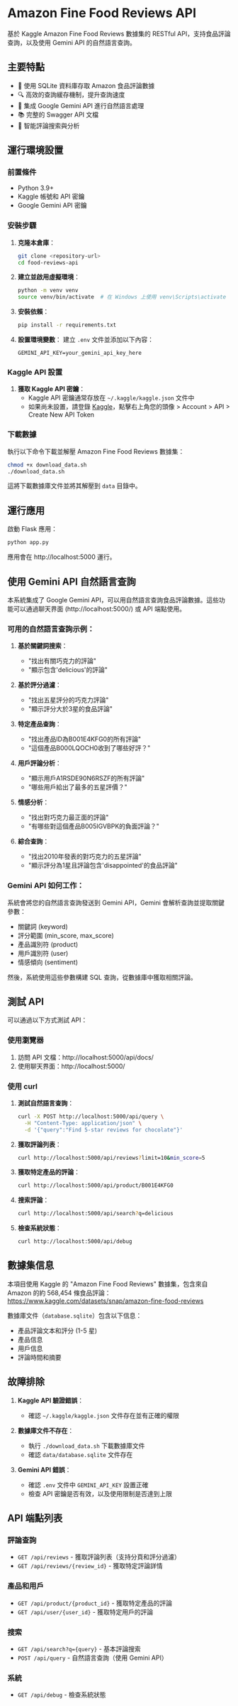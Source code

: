 # Amazon Fine Food Reviews API

基於 Kaggle Amazon Fine Food Reviews 數據集的 RESTful API，支持食品評論查詢，以及使用 Gemini API 的自然語言查詢。

## 主要特點

- 🍕 使用 SQLite 資料庫存取 Amazon 食品評論數據
- 🔍 高效的查詢緩存機制，提升查詢速度
- 💬 集成 Google Gemini API 進行自然語言處理
- 📚 完整的 Swagger API 文檔
- 🧠 智能評論搜索與分析

## 運行環境設置

### 前置條件

- Python 3.9+
- Kaggle 帳號和 API 密鑰
- Google Gemini API 密鑰

### 安裝步驟

1. **克隆本倉庫**：

   ```bash
   git clone <repository-url>
   cd food-reviews-api
   ```

2. **建立並啟用虛擬環境**：

   ```bash
   python -m venv venv
   source venv/bin/activate  # 在 Windows 上使用 venv\Scripts\activate
   ```

3. **安裝依賴**：

   ```bash
   pip install -r requirements.txt
   ```

4. **設置環境變數**：
   建立 `.env` 文件並添加以下內容：
   ```
   GEMINI_API_KEY=your_gemini_api_key_here
   ```

### Kaggle API 設置

1. **獲取 Kaggle API 密鑰**：
   - Kaggle API 密鑰通常存放在 `~/.kaggle/kaggle.json` 文件中
   - 如果尚未設置，請登錄 [Kaggle](https://www.kaggle.com/)，點擊右上角您的頭像 > Account > API > Create New API Token

### 下載數據

執行以下命令下載並解壓 Amazon Fine Food Reviews 數據集：

```bash
chmod +x download_data.sh
./download_data.sh
```

這將下載數據庫文件並將其解壓到 `data` 目錄中。

## 運行應用

啟動 Flask 應用：

```bash
python app.py
```

應用會在 http://localhost:5000 運行。

## 使用 Gemini API 自然語言查詢

本系統集成了 Google Gemini API，可以用自然語言查詢食品評論數據。這些功能可以通過聊天界面 (http://localhost:5000/) 或 API 端點使用。

### 可用的自然語言查詢示例：

1. **基於關鍵詞搜索**：
   - "找出有關巧克力的評論"
   - "顯示包含'delicious'的評論"

2. **基於評分過濾**：
   - "找出五星評分的巧克力評論"
   - "顯示評分大於3星的食品評論"

3. **特定產品查詢**：
   - "找出產品ID為B001E4KFG0的所有評論"
   - "這個產品B000LQOCH0收到了哪些好評？"

4. **用戶評論分析**：
   - "顯示用戶A1RSDE90N6RSZF的所有評論"
   - "哪些用戶給出了最多的五星評價？"

5. **情感分析**：
   - "找出對巧克力最正面的評論"
   - "有哪些對這個產品B005IGVBPK的負面評論？"

6. **綜合查詢**：
   - "找出2010年發表的對巧克力的五星評論"
   - "顯示評分為1星且評論包含'disappointed'的食品評論"

### Gemini API 如何工作：

系統會將您的自然語言查詢發送到 Gemini API，Gemini 會解析查詢並提取關鍵參數：
- 關鍵詞 (keyword)
- 評分範圍 (min_score, max_score)
- 產品識別符 (product)
- 用戶識別符 (user)
- 情感傾向 (sentiment)

然後，系統使用這些參數構建 SQL 查詢，從數據庫中獲取相關評論。

## 測試 API

可以通過以下方式測試 API：

### 使用瀏覽器

1. 訪問 API 文檔：http://localhost:5000/api/docs/
2. 使用聊天界面：http://localhost:5000/

### 使用 curl

1. **測試自然語言查詢**：

   ```bash
   curl -X POST http://localhost:5000/api/query \
     -H "Content-Type: application/json" \
     -d '{"query":"Find 5-star reviews for chocolate"}'
   ```

2. **獲取評論列表**：

   ```bash
   curl http://localhost:5000/api/reviews?limit=10&min_score=5
   ```

3. **獲取特定產品的評論**：

   ```bash
   curl http://localhost:5000/api/product/B001E4KFG0
   ```

4. **搜索評論**：

   ```bash
   curl http://localhost:5000/api/search?q=delicious
   ```

5. **檢查系統狀態**：
   ```bash
   curl http://localhost:5000/api/debug
   ```

## 數據集信息

本項目使用 Kaggle 的 "Amazon Fine Food Reviews" 數據集，包含來自 Amazon 的約 568,454 條食品評論：
https://www.kaggle.com/datasets/snap/amazon-fine-food-reviews

數據庫文件（`database.sqlite`）包含以下信息：
- 產品評論文本和評分 (1-5 星)
- 產品信息
- 用戶信息
- 評論時間和摘要

## 故障排除

1. **Kaggle API 驗證錯誤**：
   - 確認 `~/.kaggle/kaggle.json` 文件存在並有正確的權限

2. **數據庫文件不存在**：
   - 執行 `./download_data.sh` 下載數據庫文件
   - 確認 `data/database.sqlite` 文件存在

3. **Gemini API 錯誤**：
   - 確認 `.env` 文件中 `GEMINI_API_KEY` 設置正確
   - 檢查 API 密鑰是否有效，以及使用限制是否達到上限

## API 端點列表

### 評論查詢

- `GET /api/reviews` - 獲取評論列表（支持分頁和評分過濾）
- `GET /api/reviews/{review_id}` - 獲取特定評論詳情

### 產品和用戶

- `GET /api/product/{product_id}` - 獲取特定產品的評論
- `GET /api/user/{user_id}` - 獲取特定用戶的評論

### 搜索

- `GET /api/search?q={query}` - 基本評論搜索
- `POST /api/query` - 自然語言查詢（使用 Gemini API）

### 系統

- `GET /api/debug` - 檢查系統狀態
